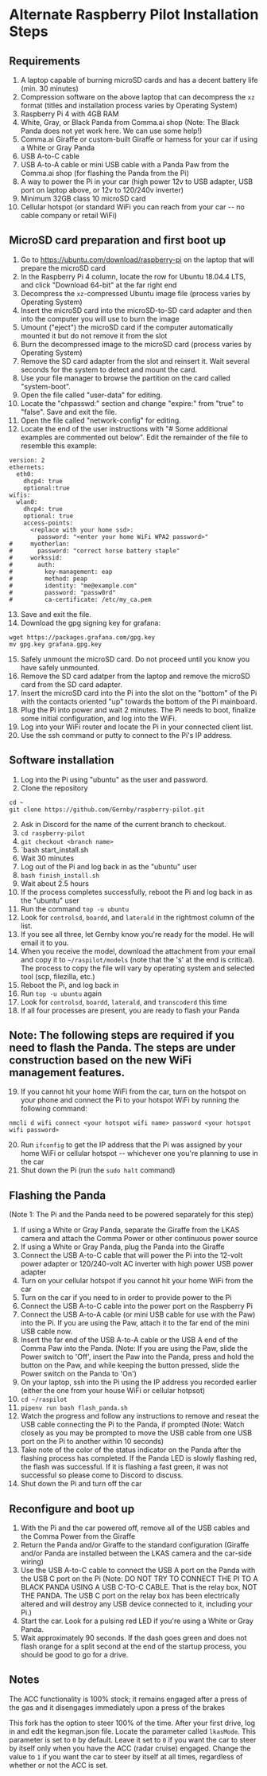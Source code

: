 # Alternate Raspberry Pilot Installation Steps

## Requirements

1. A laptop capable of burning microSD cards and has a decent battery life (min. 30 minutes)
2. Compression software on the above laptop that can decompress the `xz` format (titles and installation process varies by Operating System)
3. Raspberry Pi 4 with 4GB RAM
4. White, Gray, or Black Panda from Comma.ai shop (Note: The Black Panda does not yet work here. We can use some help!)
5. Comma.ai Giraffe or custom-built Giraffe or harness for your car if using a White or Gray Panda
6. USB A-to-C cable
7. USB A-to-A cable or mini USB cable with a Panda Paw from the Comma.ai shop (for flashing the Panda from the Pi)
8. A way to power the Pi in your car (high power 12v to USB adapter, USB port on laptop above, or 12v to 120/240v inverter)
9. Minimum 32GB class 10 microSD card
10. Cellular hotspot (or standard WiFi you can reach from your car -- no cable company or retail WiFi)

## MicroSD card preparation and first boot up

1. Go to https://ubuntu.com/download/raspberry-pi on the laptop that will prepare the microSD card
2. In the Raspberry Pi 4 column, locate the row for Ubuntu 18.04.4 LTS, and click "Download 64-bit" at the far right end
3. Decompress the `xz`-compressed Ubuntu image file (process varies by Operating System)
4. Insert the microSD card into the microSD-to-SD card adapter and then into the computer you will use to burn the image
5. Umount ("eject") the microSD card if the computer automatically mounted it but do not remove it from the slot
6. Burn the decompressed image to the microSD card (process varies by Operating System)
7. Remove the SD card adapter from the slot and reinsert it. Wait several seconds for the system to detect and mount the card.
8. Use your file manager to browse the partition on the card called "system-boot".
9. Open the file called "user-data" for editing.
10. Locate the "chpasswd:" section and change "expire:" from "true" to "false". Save and exit the file.
11. Open the file called "network-config" for editing.
12. Locate the end of the user instructions with "# Some additional examples are commented out below". Edit the remainder of the file to resemble this example:

```
version: 2
ethernets:
  eth0:
    dhcp4: true
    optional:true
wifis:
  wlan0:
    dhcp4: true
    optional: true
    access-points:
      <replace with your home ssd>:
        password: "<enter your home WiFi WPA2 password>"
#     myotherlan:
#       password: "correct horse battery staple"
#     workssid:
#       auth:
#         key-management: eap
#         method: peap
#         identity: "me@example.com"
#         password: "passw0rd"
#         ca-certificate: /etc/my_ca.pem
```
13. Save and exit the file.
14. Download the gpg signing key for grafana:

```
wget https://packages.grafana.com/gpg.key
mv gpg.key grafana.gpg.key
```

15. Safely unmount the microSD card. Do not proceed until you know you have safely unmounted.
16. Remove the SD card adatper from the laptop and remove the microSD card from the SD card adapter.
17. Insert the microSD card into the Pi into the slot on the "bottom" of the Pi with the contacts oriented "up" towards the bottom of the Pi mainboard.
18. Plug the Pi into power and wait 2 minutes. The Pi needs to boot, finalize some initial configuration, and log into the WiFi.
19. Log into your WiFi router and locate the Pi in your connected client list.
20. Use the ssh command or putty to connect to the Pi's IP address.

## Software installation
1. Log into the Pi using "ubuntu" as the user and password.
2. Clone the repository

`cd ~`  
`git clone https://github.com/Gernby/raspberry-pilot.git`  

2. Ask in Discord for the name of the current branch to checkout.
3. `cd raspberry-pilot`
4. `git checkout <branch name>`
5. `bash start_install.sh 
6. Wait 30 minutes
7. Log out of the Pi and log back in as the "ubuntu" user
8. `bash finish_install.sh`
9. Wait about 2.5 hours
10. If the process completes successfully, reboot the Pi and log back in as the "ubuntu" user
11. Run the command `top -u ubuntu`
12. Look for `controlsd`, `boardd`, and `laterald` in the rightmost column of the list.
13. If you see all three, let Gernby know you're ready for the model. He will email it to you.
14. When you receive the model, download the attachment from your email and copy it to `~/raspilot/models` (note that the 's' at the end is critical). The process to copy the file will vary by operating system and selected tool (scp, filezilla, etc.)
15. Reboot the Pi, and log back in
16. Run `top -u ubuntu` again
17. Look for `controlsd`, `boardd`, `laterald`, and `transcoderd` this time
18. If all four processes are present, you are ready to flash your Panda

## Note: The following steps are required if you need to flash the Panda. The steps are under construction based on the new WiFi management features.

19. If you cannot hit your home WiFi from the car, turn on the hotspot on your phone and connect the Pi to your hotspot WiFi by running the following command:

`nmcli d wifi connect <your hotspot wifi name> password <your hotspot wifi password>`

20. Run `ifconfig` to get the IP address that the Pi was assigned by your home WiFi or cellular hotspot -- whichever one you're planning to use in the car
21. Shut down the Pi (run the `sudo halt` command)

## Flashing the Panda
(Note 1: The Pi and the Panda need to be powered separately for this step)

1. If using a White or Gray Panda, separate the Giraffe from the LKAS camera and attach the Comma Power or other continuous power source
2. If using a White or Gray Panda, plug the Panda into the Giraffe
3. Connect the USB A-to-C cable that will power the Pi into the 12-volt power adapter or 120/240-volt AC inverter with high power USB power adapter
4. Turn on your cellular hotspot if you cannot hit your home WiFi from the car
5. Turn on the car if you need to in order to provide power to the Pi
6. Connect the USB A-to-C cable into the power port on the Raspberry Pi
7. Connect the USB A-to-A cable (or mini USB cable for use with the Paw) into the Pi. If you are using the Paw, attach it to the far end of the mini USB cable now.
8. Insert the far end of the USB A-to-A cable or the USB A end of the Comma Paw into the Panda.
(Note: If you are using the Paw, slide the Power switch to 'Off', insert the Paw into the Panda, press and hold the button on the Paw, and while keeping the button pressed, slide the Power switch on the Panda to 'On')
9. On your laptop, ssh into the Pi using the IP address you recorded earlier (either the one from your house WiFi or cellular hotpsot)
10. `cd ~/raspilot`
11. `pipenv run bash flash_panda.sh`
12. Watch the progress and follow any instructions to remove and reseat the USB cable connecting the Pi to the Panda, if prompted
(Note: Watch closely as you may be prompted to move the USB cable from one USB port on the Pi to another within 10 seconds)
13. Take note of the color of the status indicator on the Panda after the flashing process has completed. If the Panda LED is slowly flashing red, the flash was successful. If it is flashing a fast green, it was not successful so please come to Discord to discuss.
14. Shut down the Pi and turn off the car

## Reconfigure and boot up

1. With the Pi and the car powered off, remove all of the USB cables and the Comma Power from the Giraffe
2. Return the Panda and/or Giraffe to the standard configuration (Giraffe and/or Panda are installed between the LKAS camera and the car-side wiring)
3. Use the USB A-to-C cable to connect the USB A port on the Panda with the USB C port on the Pi (Note: DO NOT TRY TO CONNECT THE PI TO A BLACK PANDA USING A USB C-TO-C CABLE. That is the relay box, NOT THE PANDA. The USB C port on the relay box has been electrically altered and will destroy any USB device connected to it, including your Pi.)
3. Start the car. Look for a pulsing red LED if you're using a White or Gray Panda.
4. Wait approximately 90 seconds. If the dash goes green and does not flash orange for a split second at the end of the startup process, you should be good to go for a drive.

## Notes

The ACC functionality is 100% stock; it remains engaged after a press of the gas and it disengages immediately upon a press of the brakes

This fork has the option to steer 100% of the time. After your first drive, log in and edit the kegman.json file. Locate the parameter called `lkasMode`. This parameter is set to `0` by default. Leave it set to `0` if you want the car to steer by itself only when you have the ACC (radar cruise) engaged. Change the value to `1` if you want the car to steer by itself at all times, regardless of whether or not the ACC is set.
